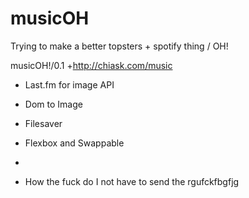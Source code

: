 # musicOH
Trying to make a better topsters  + spotify thing / OH!

musicOH!/0.1 +http://chiask.com/music

* Last.fm for image API
* Dom to Image
* Filesaver
* Flexbox and Swappable
* 


* How the fuck do I not have to send the rgufckfbgfjg 
